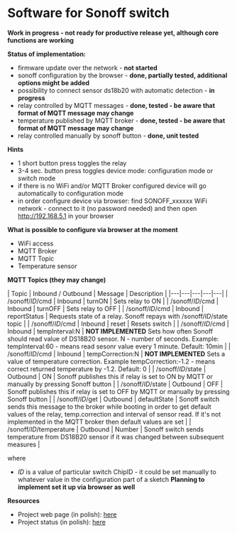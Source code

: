 # Software for Sonoff switch

**Work in progress - not ready for productive release yet, although core functions are working**

**Status of implementation:**
* firmware update over the network - **not started**
* sonoff configuration by the browser - **done, partially tested, additional options might be added**
* possibility to connect sensor ds18b20 with automatic detection - **in progress**
* relay controlled by MQTT messages - **done, tested - be aware that format of MQTT message may change**
* temperature published by MQTT broker - **done, tested - be aware that format of MQTT message may change**
* relay controlled manually by sonoff button - **done, unit tested**

**Hints**
* 1 short button press toggles the relay
* 3-4 sec. button press toggles device mode: configuration mode or switch mode
* if there is no WiFi and/or MQTT Broker configured device will go automatically to configuration mode
* in order configure device via browser: find SONOFF_xxxxxx WiFi network - connect to it (no password needed) and then open http://192.168.5.1 in your browser 

**What is possible to configure via browser at the moment**
* WiFi access
* MQTT Broker
* MQTT Topic
* Temperature sensor 

**MQTT Topics (they may change)** 

| Topic  | Inbound / Outbound | Message | Description |
|---|---|---|---|---| 
| /sonoff/*ID*/cmd | Inbound | turnON | Sets relay to ON  | 
| /sonoff/*ID*/cmd | Inbound | turnOFF | Sets relay to OFF | 
| /sonoff/*ID*/cmd | Inbound | reportStatus | Requests state of a relay. Sonoff repays with /sonoff/*ID*/state topic | 
| /sonoff/*ID*/cmd | Inbound | reset |  Resets switch | 
| /sonoff/*ID*/cmd | Inbound | tempInterval:N |  **NOT IMPLEMENTED** Sets how often Sonoff should read value of DS18B20 sensor. N - number of seconds. Example: tempInterval:60 - means read sesonr value every 1 minute. Default: 10min  | 
| /sonoff/*ID*/cmd | Inbound | tempCorrection:N | **NOT IMPLEMENTED**  Sets a value of temperature correction. Example tempCorrection:-1.2 - means correct returned temperature by -1.2. Default: 0 | 
| /sonoff/*ID*/state | Outbound | ON | Sonoff  publishes this if relay is set to ON by MQTT or manually by pressing Sonoff button |
| /sonoff/*ID*/state | Outbound | OFF | Sonoff  publishes this if relay is set to OFF by MQTT or manually by pressing Sonoff button |
| /sonoff/*ID*/get | Outbound | defaultState | Sonoff switch sends this message to the broker while booting in order to get default values of the relay, temp.correction and interval of sensor read. If it's not implemented in the MQTT broker then default values are set | 
| /sonoff/*ID*/temperature | Outbound | Number | Sonoff switch sends temperature from DS18B20 sensor if it was changed between subsequent measures | 

where 
*  _ID_ is a value of particular switch ChipID - it could be set manually to whatever value in the configuration part of a sketch **Planning to implement set it up via browser as well**

**Resources**
* Project web page (in polish): [here](http://smart-house.adrian.czabanowski.com/projekt-firmware-do-sonoff/)
* Project status (in polish): [here](http://smart-house.adrian.czabanowski.com/forum/oprogramowanie/alternatywny-firmware-do-przelacznika-sonoff-projekt/)
